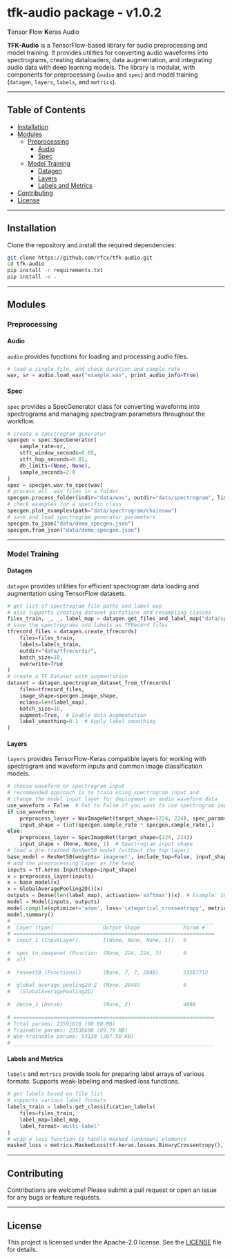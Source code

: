 tfk-audio package - v1.0.2 
================
**T**ensor **F**low **K**eras Audio

**TFK-Audio** is a TensorFlow-based library for audio preprocessing and model training. It provides utilities for converting audio waveforms into spectrograms, creating dataloaders, data augmentation, and integrating audio data with deep learning models. The library is modular, with components for preprocessing (`audio` and `spec`) and model training (`datagen`, `layers`, `labels`, and `metrics`).

---

## Table of Contents
- [Installation](#installation)
- [Modules](#modules)
  - [Preprocessing](#preprocessing)
    - [Audio](#audio)
    - [Spec](#spec)
  - [Model Training](#model-training)
    - [Datagen](#datagen)
    - [Layers](#layers)
    - [Labels and Metrics](#labels-and-metrics)
- [Contributing](#contributing)
- [License](#license)

---

## Installation

Clone the repository and install the required dependencies:

```bash
git clone https://github.com/rfcx/tfk-audio.git
cd tfk-audio
pip install -r requirements.txt
pip install -e .
```

---

## Modules

### Preprocessing

#### Audio
`audio` provides functions for loading and processing audio files.
```python
# load a single file, and check duration and sample rate
wav, sr = audio.load_wav("example.wav", print_audio_info=True)
```

#### Spec
`spec` provides a SpecGenerator class for converting waveforms into spectrograms and managing spectrogram parameters throughout the workflow.
```python
# create a spectrogram generator
specgen = spec.SpecGenerator(
    sample_rate=sr,
    stft_window_seconds=0.05,
    stft_hop_seconds=0.01,
    db_limits=(None, None),
    sample_seconds=2.0
)
spec = specgen.wav_to_spec(wav)
# process all .wav files in a folder
specgen.process_folder(indir="data/wav", outdir="data/spectrogram", limit=None)
# check examples for a specific class
specgen.plot_examples(path="data/spectrogram/chainsaw")
# save and load spectrogram generator parameters
specgen.to_json("data/demo_specgen.json")
specgen.from_json("data/demo_specgen.json")
```

---

### Model Training

#### Datagen
`datagen` provides utilities for efficient spectrogram data loading and augmentation using TensorFlow datasets.
```python
# get list of spectrogram file paths and label map
# also supports creating dataset partitions and resampling classes
files_train, _, _, label_map = datagen.get_files_and_label_map("data/spectrogram/")
# save the spectrograms and labels as TFRecord files
tfrecord_files = datagen.create_tfrecords(
    files=files_train,
    labels=labels_train,
    outdir="data/tfrecords/",
    batch_size=10,
    overwrite=True
)
# create a TF Dataset with augmentation
dataset = datagen.spectrogram_dataset_from_tfrecords(
    files=tfrecord_files,
    image_shape=specgen.image_shape,
    nclass=len(label_map),
    batch_size=10,
    augment=True,  # Enable data augmentation
    label_smoothing=0.1  # Apply label smoothing
)
```

#### Layers
`layers` provides TensorFlow-Keras compatible layers for working with spectrogram and waveform inputs and common image classification models.
```python
# choose waveform or spectrogram input
# recommended approach is to train using spectrogram input and 
# change the model input layer for deployment on audio waveform data
use_waveform = False  # Set to False if you want to use spectrogram inputs
if use_waveform:
    preprocess_layer = WavImageNet(target_shape=(224, 224), spec_params=specgen.get_config())
    input_shape = (int(specgen.sample_rate * specgen.sample_rate),)
else:
    preprocess_layer = SpecImageNet(target_shape=(224, 224))
    input_shape = (None, None, 1)  # Spectrogram input shape
# load a pre-trained ResNet50 model (without the top layer)
base_model = ResNet50(weights='imagenet', include_top=False, input_shape=(224, 224, 3))
# add the preprocessing layer as the head
inputs = tf.keras.Input(shape=input_shape)
x = preprocess_layer(inputs)
x = base_model(x)
x = GlobalAveragePooling2D()(x)
outputs = Dense(len(label_map), activation='softmax')(x)  # Example: 10 output classes
model = Model(inputs, outputs)
model.compile(optimizer='adam', loss='categorical_crossentropy', metrics=['accuracy'])
model.summary()
# _________________________________________________________________
#  Layer (type)                Output Shape              Param #   
# =================================================================
#  input_1 (InputLayer)        [(None, None, None, 1)]   0         
                                                                 
#  spec_to_imagenet (Function  (None, 224, 224, 3)       0         
#  al)                                                             
                                                                 
#  resnet50 (Functional)       (None, 7, 7, 2048)        23587712  
                                                                 
#  global_average_pooling2d_2  (None, 2048)              0         
#   (GlobalAveragePooling2D)                                       
                                                                 
#  dense_2 (Dense)             (None, 2)                 4098      
                                                                 
# =================================================================
# Total params: 23591810 (90.00 MB)
# Trainable params: 23538690 (89.79 MB)
# Non-trainable params: 53120 (207.50 KB)
# _________________________________________________________________
```

#### Labels and Metrics
`labels` and `metrics` provide tools for preparing label arrays of various formats. Supports weak-labeling and masked loss functions.
```python
# get labels based on file list
# supports various label formats
labels_train = labels.get_classification_labels(
    files=files_train, 
    label_map=label_map,
    label_format='multi-label'
)
# wrap a loss function to handle masked (unknown) elements
masked_loss = metrics.MaskedLoss(tf.keras.losses.BinaryCrossentropy(), mask_val=-1.0)
```
---

## Contributing
Contributions are welcome! Please submit a pull request or open an issue for any bugs or feature requests.

---

## License
This project is licensed under the Apache-2.0 license. See the [LICENSE](LICENSE) file for details.

